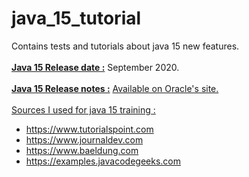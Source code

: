 # java_15_tutorial
Contains tests and tutorials about java 15 new features.
<br/>
<br/>
<u><b>Java 15 Release date :</u></b> September 2020.
<br/>
<br/>
<u><b>Java 15 Release notes :</u></b> <a href="https://www.oracle.com/java/technologies/javase/15-relnote-issues.html">Available on Oracle's site.</a>
<br/>
<br/>
<u>Sources I used for java 15 training :</u>
- https://www.tutorialspoint.com
- https://www.journaldev.com
- https://www.baeldung.com
- https://examples.javacodegeeks.com